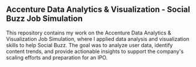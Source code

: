 ## Accenture Data Analytics & Visualization - Social Buzz Job Simulation
This repository contains my work on the Accenture Data Analytics & Visualization Job Simulation, where I applied data analysis and visualization skills to help Social Buzz. The goal was to analyze user data, identify content trends, and provide actionable insights to support the company's scaling efforts and preparation for an IPO.
